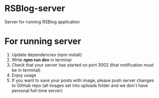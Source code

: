 # RSBlog-server
Server for running RSBlog application

# For running server

1. Update dependencies (npm install)
2. Write ***npm run dev*** in terminal
3. Check that your server has started on port 3002 (that notification must be in terminal)
4. Enjoy usage
5. If you want to save your posts with image, please push server changes to GitHub repo (all images set into uploads folder and we don`t have personal full-time server)